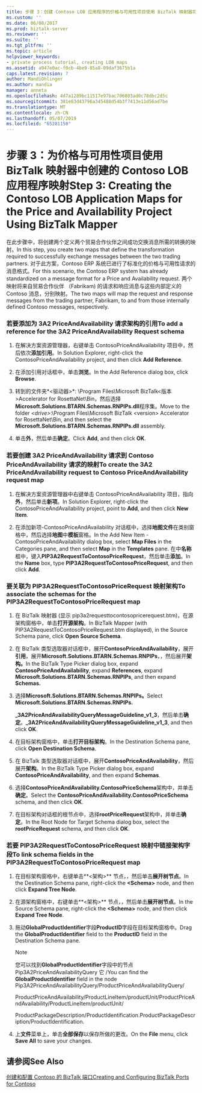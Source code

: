 ```yaml
---
title: 步骤 3：创建 Contoso LOB 应用程序的价格与可用性项目使用 BizTalk 映射器将映射 |Microsoft Docs
ms.custom: ''
ms.date: 06/08/2017
ms.prod: biztalk-server
ms.reviewer: ''
ms.suite: ''
ms.tgt_pltfrm: ''
ms.topic: article
helpviewer_keywords:
- private process tutorial, creating LOB maps
ms.assetid: a947e0ac-f0cb-4be9-85a8-09daf3675b1a
caps.latest.revision: 7
author: MandiOhlinger
ms.author: mandia
manager: anneta
ms.openlocfilehash: 4d7a1289bc11517e97bac706803ad0c78dbc2d5c
ms.sourcegitcommit: 381e83d43796a345488d54b3f7413e11d56ad7be
ms.translationtype: MT
ms.contentlocale: zh-CN
ms.lasthandoff: 05/07/2019
ms.locfileid: "65281150"
---
```

# <a name="step-3-creating-the-contoso-lob-application-maps-for-the-price-and-availability-project-using-biztalk-mapper"></a><span data-ttu-id="9a994-102">步骤 3：为价格与可用性项目使用 BizTalk 映射器中创建的 Contoso LOB 应用程序映射</span><span class="sxs-lookup"><span data-stu-id="9a994-102">Step 3: Creating the Contoso LOB Application Maps for the Price and Availability Project Using BizTalk Mapper</span></span>
<span data-ttu-id="9a994-103">在此步骤中，将创建两个定义两个贸易合作伙伴之间成功交换消息所需的转换的映射。</span><span class="sxs-lookup"><span data-stu-id="9a994-103">In this step, you create two maps that define the transformation required to successfully exchange messages between the two trading partners.</span></span> <span data-ttu-id="9a994-104">对于此方案，Contoso ERP 系统已进行了标准化的价格与可用性请求的消息格式。</span><span class="sxs-lookup"><span data-stu-id="9a994-104">For this scenario, the Contoso ERP system has already standardized on a message format for a Price and Availability request.</span></span> <span data-ttu-id="9a994-105">两个映射将来自贸易合作伙伴 （Fabrikam) 的请求和响应消息与这些内部定义的 Contoso 消息，分别映射。</span><span class="sxs-lookup"><span data-stu-id="9a994-105">The two maps will map the request and response messages from the trading partner, Fabrikam, to and from those internally defined Contoso messages, respectively.</span></span>  
  
### <a name="to-add-a-reference-for-the-3a2-priceandavailability-request-schema"></a><span data-ttu-id="9a994-106">若要添加为 3A2 PriceAndAvailability 请求架构的引用</span><span class="sxs-lookup"><span data-stu-id="9a994-106">To add a reference for the 3A2 PriceAndAvailability Request schema</span></span>  
  
1.  <span data-ttu-id="9a994-107">在解决方案资源管理器，右键单击 ContosoPriceAndAvailability 项目中，然后依次**添加引用**。</span><span class="sxs-lookup"><span data-stu-id="9a994-107">In Solution Explorer, right-click the ContosoPriceAndAvailability project, and then click **Add Reference**.</span></span>  
  
2.  <span data-ttu-id="9a994-108">在添加引用对话框中，单击**浏览**。</span><span class="sxs-lookup"><span data-stu-id="9a994-108">In the Add Reference dialog box, click **Browse**.</span></span>  
  
3.  <span data-ttu-id="9a994-109">转到的文件夹*\<驱动器\>*: \Program Files\Microsoft BizTalk\<版本\>Accelerator for RosettaNet\Bin，然后选择**Microsoft.Solutions.BTARN.Schemas.RNPIPs.dll**程序集。</span><span class="sxs-lookup"><span data-stu-id="9a994-109">Move to the folder *\<drive\>*:\Program Files\Microsoft BizTalk \<version\> Accelerator for RosettaNet\Bin, and then select the **Microsoft.Solutions.BTARN.Schemas.RNPIPs.dll** assembly.</span></span>  
  
4.  <span data-ttu-id="9a994-110">单击**外**，然后单击**确定**。</span><span class="sxs-lookup"><span data-stu-id="9a994-110">Click **Add**, and then click **OK**.</span></span>  
  
### <a name="to-create-the-3a2-priceandavailability-request-to-contoso-priceandavailability-request-map"></a><span data-ttu-id="9a994-111">若要创建 3A2 PriceAndAvailability 请求到 Contoso PriceAndAvailability 请求的映射</span><span class="sxs-lookup"><span data-stu-id="9a994-111">To create the 3A2 PriceAndAvailability request to Contoso PriceAndAvailability request map</span></span>  
  
1.  <span data-ttu-id="9a994-112">在解决方案资源管理器中右键单击 ContosoPriceAndAvailability 项目，指向**外**，然后单击**新项**。</span><span class="sxs-lookup"><span data-stu-id="9a994-112">In Solution Explorer, right-click the ContosoPriceAndAvailability project, point to **Add**, and then click **New Item**.</span></span>  
  
2.  <span data-ttu-id="9a994-113">在添加新项-ContosoPriceAndAvailability 对话框中，选择**地图文件**在类别窗格中，然后选择**地图**中**模板**窗格。</span><span class="sxs-lookup"><span data-stu-id="9a994-113">In the Add New Item - ContosoPriceAndAvailability dialog box, select **Map Files** in the Categories pane, and then select **Map** in the **Templates** pane.</span></span> <span data-ttu-id="9a994-114">在中**名称**框中，键入**PIP3A2RequestToContosoPriceRequest**，然后单击**添加**。</span><span class="sxs-lookup"><span data-stu-id="9a994-114">In the **Name** box, type **PIP3A2RequestToContosoPriceRequest**, and then click **Add**.</span></span>  
  
### <a name="to-associate-the-schemas-for-the-pip3a2requesttocontosopricerequest-map"></a><span data-ttu-id="9a994-115">要关联为 PIP3A2RequestToContosoPriceRequest 映射架构</span><span class="sxs-lookup"><span data-stu-id="9a994-115">To associate the schemas for the PIP3A2RequestToContosoPriceRequest map</span></span>  
  
1.  <span data-ttu-id="9a994-116">在 BizTalk 映射器 (显示 pip3a2requesttocontosopricerequest.btm)，在源架构窗格中，单击**打开源架构**。</span><span class="sxs-lookup"><span data-stu-id="9a994-116">In BizTalk Mapper (with PIP3A2RequestToContosoPriceRequest.btm displayed), in the Source Schema pane, click **Open Source Schema**.</span></span>  
  
2.  <span data-ttu-id="9a994-117">在 BizTalk 类型选取器对话框中，展开**ContosoPriceAndAvailability**，展开**引用**，展开**Microsoft.Solutions.BTARN.Schemas.RNPIPs**，，然后展开**架构。**</span><span class="sxs-lookup"><span data-stu-id="9a994-117">In the BizTalk Type Picker dialog box, expand **ContosoPriceAndAvailability**, expand **References**, expand **Microsoft.Solutions.BTARN.Schemas.RNPIPs**, and then expand **Schemas.**</span></span>  
  
3.  <span data-ttu-id="9a994-118">选择**Microsoft.Solutions.BTARN.Schemas.RNPIPs。**</span><span class="sxs-lookup"><span data-stu-id="9a994-118">Select **Microsoft.Solutions.BTARN.Schemas.RNPIPs.**</span></span>  
  
     <span data-ttu-id="9a994-119">**_3A2PriceAndAvailabilityQueryMessageGuideline_v1_3**，然后单击**确定**。</span><span class="sxs-lookup"><span data-stu-id="9a994-119">**_3A2PriceAndAvailabilityQueryMessageGuideline_v1_3**, and then click **OK**.</span></span>  
  
4.  <span data-ttu-id="9a994-120">在目标架构窗格中，单击**打开目标架构**。</span><span class="sxs-lookup"><span data-stu-id="9a994-120">In the Destination Schema pane, click **Open Destination Schema**.</span></span>  
  
5.  <span data-ttu-id="9a994-121">在 BizTalk 类型选取器对话框中，展开**ContosoPriceAndAvailability**，然后展开**架构**。</span><span class="sxs-lookup"><span data-stu-id="9a994-121">In the BizTalk Type Picker dialog box, expand **ContosoPriceAndAvailability**, and then expand **Schemas**.</span></span>  
  
6.  <span data-ttu-id="9a994-122">选择**ContosoPriceAndAvailability.ContosoPriceSchema**架构中，并单击**确定**。</span><span class="sxs-lookup"><span data-stu-id="9a994-122">Select the **ContosoPriceAndAvailability.ContosoPriceSchema** schema, and then click **OK**.</span></span>  
  
7.  <span data-ttu-id="9a994-123">在目标架构对话框的根节点中，选择**rootPriceRequest**架构中，并单击**确定**。</span><span class="sxs-lookup"><span data-stu-id="9a994-123">In the Root Node for Target Schema dialog box, select the **rootPriceRequest** schema, and then click **OK**.</span></span>  
  
### <a name="to-link-schema-fields-in-the-pip3a2requesttocontosopricerequest-map"></a><span data-ttu-id="9a994-124">若要 PIP3A2RequestToContosoPriceRequest 映射中链接架构字段</span><span class="sxs-lookup"><span data-stu-id="9a994-124">To link schema fields in the PIP3A2RequestToContosoPriceRequest map</span></span>  
  
1.  <span data-ttu-id="9a994-125">在目标架构窗格中，右键单击**\<架构\>** 节点，，然后单击**展开树节点**。</span><span class="sxs-lookup"><span data-stu-id="9a994-125">In the Destination Schema pane, right-click the **\<Schema\>** node, and then click **Expand Tree Node**.</span></span>  
  
2.  <span data-ttu-id="9a994-126">在源架构窗格中，右键单击**\<架构\>** 节点，，然后单击**展开树节点**。</span><span class="sxs-lookup"><span data-stu-id="9a994-126">In the Source Schema pane, right-click the **\<Schema\>** node, and then click **Expand Tree Node**.</span></span>  
  
3.  <span data-ttu-id="9a994-127">拖动**GlobalProductIdentifier**字段**ProductID**字段在目标架构窗格中。</span><span class="sxs-lookup"><span data-stu-id="9a994-127">Drag the **GlobalProductIdentifier** field to the **ProductID** field in the Destination Schema pane.</span></span>  
  
    > [!NOTE]
    >  <span data-ttu-id="9a994-128">您可以找到**GlobalProductIdentifier**字段中的节点 Pip3A2PriceAndAvailabilityQuery 它 /</span><span class="sxs-lookup"><span data-stu-id="9a994-128">You can find the **GlobalProductIdentifier** field in the node Pip3A2PriceAndAvailabilityQuery/ProductPriceAndAvailabilityQuery/</span></span>  
    >   
    >  <span data-ttu-id="9a994-129">ProductPriceAndAvailability/ProductLineItem/productUnit/</span><span class="sxs-lookup"><span data-stu-id="9a994-129">ProductPriceAndAvailability/ProductLineItem/productUnit/</span></span>  
    >   
    >  <span data-ttu-id="9a994-130">ProductPackageDescription/ProductIdentification.</span><span class="sxs-lookup"><span data-stu-id="9a994-130">ProductPackageDescription/ProductIdentification.</span></span>  
  
4.  <span data-ttu-id="9a994-131">上**文件**菜单上，单击**全部保存**以保存所做的更改。</span><span class="sxs-lookup"><span data-stu-id="9a994-131">On the **File** menu, click **Save All** to save your changes.</span></span>  
  
## <a name="see-also"></a><span data-ttu-id="9a994-132">请参阅</span><span class="sxs-lookup"><span data-stu-id="9a994-132">See Also</span></span>  
 [<span data-ttu-id="9a994-133">创建和配置 Contoso 的 BizTalk 端口</span><span class="sxs-lookup"><span data-stu-id="9a994-133">Creating and Configuring BizTalk Ports for Contoso</span></span>](../../adapters-and-accelerators/accelerator-rosettanet/creating-and-configuring-biztalk-ports-for-contoso.md)